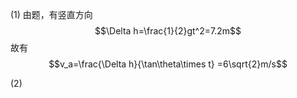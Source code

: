 

(1)
由题，有竖直方向
$$\Delta h=\frac{1}{2}gt^2=7.2m$$
故有
$$v_a=\frac{\Delta h}{\tan\theta\times t} =6\sqrt{2}m/s$$

(2)
